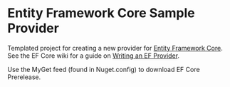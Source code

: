 Entity Framework Core Sample Provider
=====================================

Templated project for creating a new provider for [Entity Framework Core](https://github.com/aspnet/EntityFramework).
See the EF Core wiki for a guide on [Writing an EF Provider](https://github.com/aspnet/EntityFramework/wiki/Writing-an-EF7-Provider).

Use the MyGet feed (found in Nuget.config) to download EF Core Prerelease.
